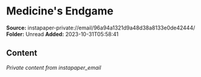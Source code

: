 # Medicine's Endgame

**Source:** instapaper-private://email/96a94a1321d9a48d38a8133e0de42444/
**Folder:** Unread
**Added:** 2023-10-31T05:58:41




## Content
*Private content from instapaper_email*

